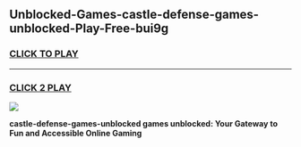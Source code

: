 
## Unblocked-Games-castle-defense-games-unblocked-Play-Free-bui9g
<h3>
<a href="https://premium76.site?title=castle-defense-games-unblocked&ref=09A">CLICK TO PLAY</a></h3>
<hr>

<h3>
<a href="https://premium76.site?title=castle-defense-games-unblocked&ref=09A">CLICK 2 PLAY</a>
  
</h3>

<a href="https://premium76.site?title=castle-defense-games-unblocked&ref=09A"><img src="https://clearcache.store/games.png"></a>


**castle-defense-games-unblocked games unblocked: Your Gateway to Fun and Accessible Online Gaming**
